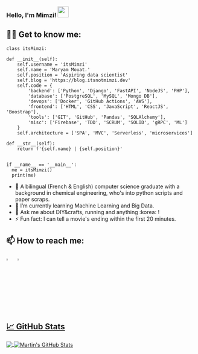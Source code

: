 ###  Hello, I'm Mimzi! <img src="https://github.com/sciencepal/sciencepal/blob/master/assets/Hi.gif" width="29px">

## 👩‍💻 Get to know me:



    class itsMimzi:

    def __init__(self):
        self.username = 'itsMimzi'
        self.name = 'Maryam Mouat.'
        self.position = 'Aspiring data scientist'
        self.blog = 'https://blog.itsnotmimzi.dev'
        self.code = {
            'backend': ['Python', 'Django', 'FastAPI', 'NodeJS', 'PHP'],
            'database': ['PostgreSQL', 'MySQL', 'Mongo DB'],
            'devops': ['Docker', 'GitHub Actions', 'AWS'],
            'frontend': ['HTML', 'CSS', 'JavaScript', 'ReactJS', 'Boostrap'],
            'tools': ['GIT', 'GitHub', 'Pandas', 'SQLAlchemy'],
            'misc': ['Firebase', 'TDD', 'SCRUM', 'SOLID', 'gRPC', 'ML']
        }
        self.architecture = ['SPA', 'MVC', 'Serverless', 'microservices']

    def __str__(self):
        return f'{self.name} | {self.position}'


    if __name__ == '__main__':
      me = itsMimzi()
      print(me)


- 🔭 A bilingual (French & English) computer science graduate with a background in chemical engineering, who's into python scripts and paper scraps.
- 🌱 I’m currently learning Machine Learning and Big Data.
- 💬 Ask me about DIY&crafts, running and anything :korea: !
- ⚡ Fun fact: I can tell a movie's ending within the first 20 minutes.

  
## 📫 How to reach me:
  
[<img src="https://github.com/sciencepal/sciencepal/blob/master/assets/discord-round.svg" width="3.5%"/>](https://discord.gg/mou.maryam) &nbsp; <a href="mailto:itsmimzi@gmail.com"> <img src="https://img.icons8.com/fluent/48/000000/gmail.png" width="3.5%"/>

## &#x1f4c8; GitHub Stats

<a href="https://github.com/itsmimzi/itsmimzi">
  <img align="center" src="https://github-readme-stats.vercel.app/api/top-langs/?username=itsmimzi&hide=java,html,tex&title_color=ffffff&text_color=c9cacc&icon_color=2bbc8a&bg_color=1d1f21&langs_count=3" />
</a>
<a href="https://github.com/itsmimzi/itsmimzi">
  <img align="center" src="https://github-readme-stats.vercel.app/api?username=itsmimzi&show_icons=true&line_height=27&count_private=true&title_color=ffffff&text_color=c9cacc&icon_color=2bbc8a&bg_color=1d1f21" alt="Martin's GitHub Stats" />
</a>
  

